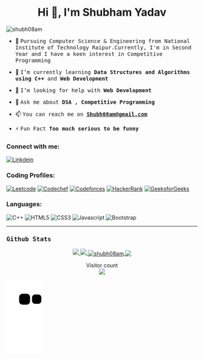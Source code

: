 <h1 align="center">Hi 👋, I'm Shubham Yadav</h1>

<p align="left"> <img src="https://komarev.com/ghpvc/?username=shubh08am&label=Visitors%20Count&color=0e75b6&style=flat" alt="shubh08am" /> </p>


- 👷 <samp>  Pursuing Computer Science & Engineering from National Institute of Technology Raipur.Currently, I'm in Second Year and I have a keen interest in Competitive Programming
- 🌱 <samp> I’m currently learning **Data Structures and Algorithms using C++** and **Web Development**

- 🤝 <samp> I’m looking for help with **Web Development**

- 💬 <samp> Ask me about **DSA , Competitive Programming**

- 📫 <samp> You can reach me on **Shubh08am@gmail.com** 

- ⚡ <samp> Fun Fact **Too much serious to be funny**

<h3 align="left">Connect with me:</h3>
<p align="left">
 
 [![Linkdein](https://img.shields.io/badge/LinkedIn-0077B5?style=for-the-badge&logo=linkedin&logoColor=white)](https://linkedin.com/in/-shubham-yadav-)
 <h3 align="left">Coding Profiles:</h3>
<p align="left">  
 
[![Leetcode](https://img.shields.io/badge/-Leetcode-000000?style=for-the-badge&logo=Leetcode&logoColor=yellow)](https://www.leetcode.com/shubh08am)
[![Codechef](https://img.shields.io/badge/-CodeChef-5B4638?style=for-the-badge&logo=CodeChef&logoColor=white)](https://www.codechef.com/users/imshubham_08)
[![Codeforces](https://img.shields.io/badge/-Codeforces-1F8ACB?style=for-the-badge&logo=Codeforces&logoColor=white)](https://codeforces.com/profile/Shubh08am) 
[![HackerRank](https://img.shields.io/badge/-Hackerrank-2EC866?style=for-the-badge&logo=HackerRank&logoColor=white)](https://www.hackerrank.com/shubh08am)
[![GeeksforGeeks](https://img.shields.io/badge/-GeeksforGeeks-023020?style=for-the-badge&logo=GeeksforGeeks&logoColor=green)](https://auth.geeksforgeeks.org/user/shubh08am/practice/)

</p>

<h3 align="left">Languages:</h3>
 
![C++](https://img.shields.io/badge/C++-00599C?style=for-the-badge&logo=c%2B%2B&logoColor=white)
![HTML5](https://img.shields.io/badge/HTML5-E34F26?style=for-the-badge&logo=HTML5&logoColor=white)
![CSS3](https://img.shields.io/badge/CSS3-000000?style=for-the-badge&logo=CSS3&logoColor=red)
![Javascript](https://img.shields.io/badge/JavaScript-F7DF1E?style=for-the-badge&logo=javascript&logoColor=black)
![Bootstrap](https://img.shields.io/badge/Bootstrap-000000?style=for-the-badge&logo=Bootstrap&logoColor=yellow)


<hr>  

### <samp>Github Stats
  
<p align="center">
  <a href="https://github.com/shubh08am"><span>
    <img height="48%" src="https://github-readme-stats.vercel.app/api?username=shubh08am&count_private=true&show_icons=true&theme=radical&&include_all_commits=true"/>
    <img width="48%" src="https://github-readme-streak-stats.herokuapp.com/?user=shubh08am&theme=radical" />
    <img align="center" src="https://github-readme-stats.vercel.app/api/top-langs?username=shubh08am&show_icons=true&locale=en&theme=dracula" alt="shubh08am"/>
    <img align="center" src="https://github-profile-summary-cards.vercel.app/api/cards/profile-details?username=shubh08am&theme=dracula" />
    </span></a>
  
</p>
  
  
<p align="center"> 
  Visitor count<br>
  <img src="https://profile-counter.glitch.me/shubh08am/count.svg" />
</p>
  
![snake svg](https://github.com/adityamangal1/adityamangal1/blob/output/github-contribution-grid-snake.svg)
 

<!---
Shubh08am/Shubh08am is a ✨ special ✨ repository because its `README.md` (this file) appears on your GitHub profile.
You can click the Preview link to take a look at your changes.
--->
